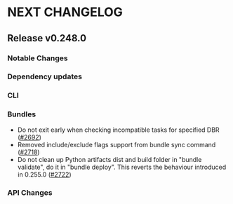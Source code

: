 # NEXT CHANGELOG

## Release v0.248.0

### Notable Changes

### Dependency updates

### CLI

### Bundles
* Do not exit early when checking incompatible tasks for specified DBR ([#2692](https://github.com/databricks/cli/pull/2692))
* Removed include/exclude flags support from bundle sync command ([#2718](https://github.com/databricks/cli/pull/2718))
* Do not clean up Python artifacts dist and build folder in "bundle validate", do it in "bundle deploy". This reverts the behaviour introduced in 0.255.0 ([#2722](https://github.com/databricks/cli/pull/2722))

### API Changes
